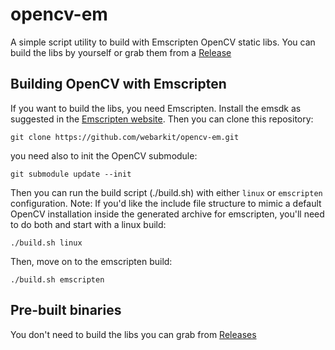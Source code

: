 # opencv-em

A simple script utility to build with Emscripten OpenCV static libs. You can build the libs by yourself or grab them from a [Release](https://github.com/webarkit/opencv-em/releases)

## Building OpenCV with Emscripten

If you want to build the libs, you need Emscripten. Install the emsdk as suggested in the [Emscripten website](https://emscripten.org/docs/getting_started/downloads.html). Then you can clone this repository:

```
git clone https://github.com/webarkit/opencv-em.git
```

you need also to init the OpenCV submodule:

```
git submodule update --init
```
Then you can run the build script (./build.sh) with either `linux` or `emscripten` configuration. 
Note: If you'd like the include file structure to mimic a default OpenCV installation inside the generated archive for emscripten, you'll need to do both and start with a linux build:

```
./build.sh linux
```
Then, move on to the emscripten build:
```
./build.sh emscripten
```

## Pre-built binaries

You don't need to build the libs you can grab from [Releases](https://github.com/webarkit/opencv-em/releases)
